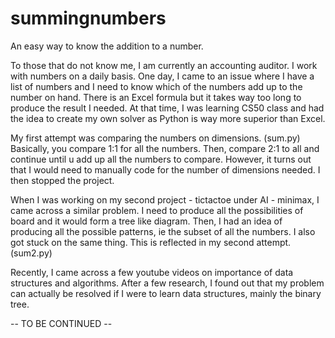 # summingnumbers
An easy way to know the addition to a number.

To those that do not know me, I am currently an accounting auditor. I work with numbers on a daily basis.
One day, I came to an issue where I have a list of numbers and I need to know which of the numbers add up to the number on hand.
There is an Excel formula but it takes way too long to produce the result I needed.
At that time, I was learning CS50 class and had the idea to create my own solver as Python is way more superior than Excel.

My first attempt was comparing the numbers on dimensions. (sum.py)
Basically, you compare 1:1 for all the numbers.
Then, compare 2:1 to all and continue until u add up all the numbers to compare.
However, it turns out that I would need to manually code for the number of dimensions needed.
I then stopped the project.

When I was working on my second project - tictactoe under AI - minimax, I came across a similar problem.
I need to produce all the possibilities of board and it would form a tree like diagram.
Then, I had an idea of producing all the possible patterns, ie the subset of all the numbers.
I also got stuck on the same thing.
This is reflected in my second attempt. (sum2.py)

Recently, I came across a few youtube videos on importance of data structures and algorithms.
After a few research, I found out that my problem can actually be resolved if I were to learn data structures, mainly the binary tree.

-- TO BE CONTINUED --